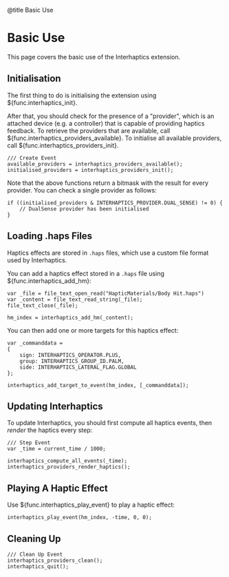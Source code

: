 @title Basic Use

# Basic Use

This page covers the basic use of the Interhaptics extension.

## Initialisation

The first thing to do is initialising the extension using ${func.interhaptics_init}.

After that, you should check for the presence of a "provider", which is an attached device (e.g. a controller) that is capable of providing haptics feedback. To retrieve the providers that are available, call ${func.interhaptics_providers_available}. To initialise all available providers, call ${func.interhaptics_providers_init}.

```gml
/// Create Event
available_providers = interhaptics_providers_available();
initialised_providers = interhaptics_providers_init();
```

Note that the above functions return a bitmask with the result for every provider. You can check a single provider as follows:

```gml
if ((initialised_providers & INTERHAPTICS_PROVIDER.DUAL_SENSE) != 0) {
	// DualSense provider has been initialised
}
```

## Loading .haps Files

Haptics effects are stored in `.haps` files, which use a custom file format used by Interhaptics.

You can add a haptics effect stored in a `.haps` file using ${func.interhaptics_add_hm}:

```gml
var _file = file_text_open_read("HapticMaterials/Body Hit.haps")
var _content = file_text_read_string(_file);
file_text_close(_file);

hm_index = interhaptics_add_hm(_content);
```

You can then add one or more targets for this haptics effect: 

```gml
var _commanddata =
{
    sign: INTERHAPTICS_OPERATOR.PLUS,
    group: INTERHAPTICS_GROUP_ID.PALM,
    side: INTERHAPTICS_LATERAL_FLAG.GLOBAL
};

interhaptics_add_target_to_event(hm_index, [_commanddata]);
```

## Updating Interhaptics

To update Interhaptics, you should first compute all haptics events, then *render* the haptics every step: 

```gml
/// Step Event
var _time = current_time / 1000;

interhaptics_compute_all_events(_time);
interhaptics_providers_render_haptics();
```

## Playing A Haptic Effect

Use ${func.interhaptics_play_event} to play a haptic effect:

```gml
interhaptics_play_event(hm_index, -time, 0, 0);
```

## Cleaning Up

```gml
/// Clean Up Event
interhaptics_providers_clean();
interhaptics_quit();
```
